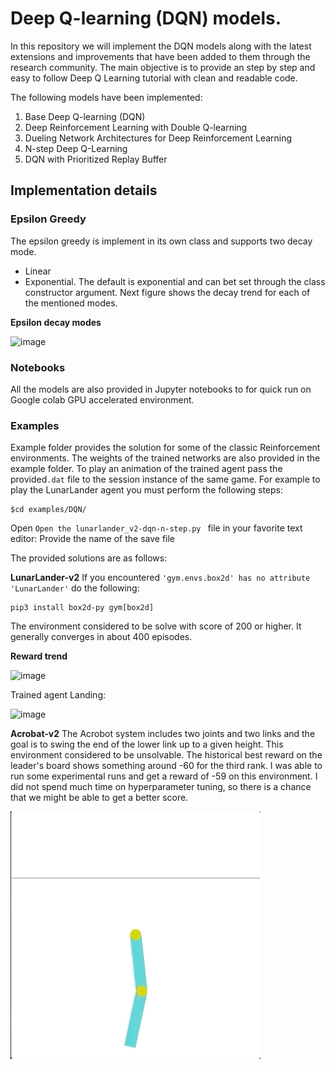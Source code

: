 # Deep Q-learning (DQN) models.
In this repository we will implement the DQN models along with the latest extensions and improvements 
that have been added to them through the research community. 
The main objective is to provide an step by step and easy to follow Deep Q Learning tutorial with clean and readable code.

The following models have been implemented: 
1. Base Deep Q-learning (DQN)
2. Deep Reinforcement Learning with Double Q-learning 
3. Dueling Network Architectures for Deep Reinforcement Learning 
4. N-step Deep Q-Learning
5. DQN with Prioritized Replay Buffer

## Implementation details
### Epsilon Greedy
The epsilon greedy is implement in its own class and supports two decay mode.
- Linear
- Exponential. 
The default is exponential and can bet set through the class constructor argument. Next figure shows the decay trend for each of the mentioned modes.

**Epsilon decay modes**

![image](https://user-images.githubusercontent.com/32692718/78941409-dd8cab00-7a74-11ea-978d-f348d1956bac.png)


### Notebooks
All the models are also provided in Jupyter notebooks to for quick run on Google colab GPU accelerated environment.


### Examples

Example folder provides the solution for some of the classic Reinforcement environments.
The weights of the trained networks are also provided in the example folder. To play an animation of the trained agent 
pass the provided`.dat` file to the session instance of the same game. For example to play the LunarLander agent you must perform the following steps:

```shell script
$cd examples/DQN/
```
Open `Open the lunarlander_v2-dqn-n-step.py ` file in your favorite text editor:
Provide the name of the save file 


The provided solutions are as follows:

**LunarLander-v2**
If you encountered `'gym.envs.box2d' has no attribute 'LunarLander'` do the following:
```shell script
pip3 install box2d-py gym[box2d]
```
The environment considered to be solve with score of 200 or higher. It generally converges in about 400 episodes.

**Reward trend**

![image](https://user-images.githubusercontent.com/32692718/78945668-18471100-7a7e-11ea-9d76-27c91cc9f23f.png)

Trained agent Landing:

![image](../examples/img/lunarlander-dqn-n-step-317.gif)


**Acrobat-v2**
The Acrobot system includes two joints and two links and the goal is to swing the end of the lower link up to a given height.
This environment considered to be unsolvable. The historical best reward on the leader's board shows something around -60 for the third rank. I was able to run some experimental runs and get a reward of -59 on this environment. I did not spend much time on hyperparameter tuning, so there is a chance that we might be able to get a better score.

![image](../examples/img/acrobat-v1-59.gif)
